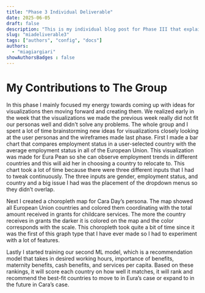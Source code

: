 ```yaml
---
title: "Phase 3 Individual Deliverable"
date: 2025-06-05
draft: false
description: "This is my individual blog post for Phase III that explain my contributions to the group thus far."
slug: "miadeliverable3"   
tags: ["authors", "config", "docs"]
authors:
  - "miagiargiari"
showAuthorsBadges : false
---
```


# My Contributions to The Group
In this phase I mainly focused my energy towards coming up with ideas for visualizations then moving forward and creating them. We realized early in the week that the visualizations we made the previous week really did not fit our personas well and didn't solve any problems. The whole group and I spent a lot of time brainstorming new ideas for visualizations closely looking at the user personas and the wireframes made last phase. First I made a bar chart that compares employment status in a user-selected country with the average employment status in all of the European Union. This visualization was made for Eura Pean so she can observe employment trends in different countries and this will aid her in choosing a country to relocate to. This chart took a lot of time because there were three different inputs that I had to tweak continuously. The three inputs are gender, employment status, and country and a big issue I had was the placement of the dropdown menus so they didn’t overlap.

Next I created a choropleth map for Cara Day’s persona. The map showed all European Union countries and colored them coordinating with the total amount received in grants for childcare services. The more the country receives in grants the darker it is colored on the map and the color corresponds with the scale. This choropleth took quite a bit of time since it was the first of this graph type that I have ever made so I had to experiment with a lot of features. 

Lastly I started training our second ML model, which is a recommendation model that takes in desired working hours, importance of benefits, maternity benefits, cash benefits, and services per capita. Based on these rankings, it will score each country on how well it matches, it will rank and recommend the best-fit countries to move to in Eura’s case or expand to in the future in Cara’s case. 

